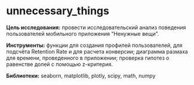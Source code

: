 # unnecessary_things
**Цель исследования:** провести исследовательский анализ поведения пользователей мобильного приложения “Ненужные вещи”.

**Инструменты:** функции для создания профилей пользователей, для подсчёта Retention Rate и для расчета конверсии; диаграмма размаха для времени, проведенного в приложении; проверка гипотез о равенстве долей с помощью z-критерия.

**Библиотеки:** seaborn, matplotlib, plotly, scipy, math, numpy
